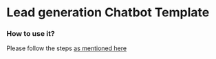 # Lead generation Chatbot Template

### How to use it?
Please follow the steps [as mentioned here](https://github.com/cedextech/Rasa-Chatbot-Templates/blob/master/README.md)
